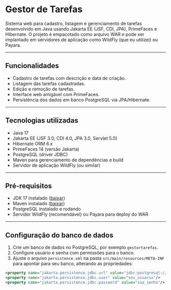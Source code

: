 # Gestor de Tarefas

Sistema web para cadastro, listagem e gerenciamento de tarefas desenvolvido em Java usando Jakarta EE (JSF, CDI, JPA), PrimeFaces e Hibernate. O projeto é empacotado como arquivo WAR e pode ser implantado em servidores de aplicação como WildFly (que eu utilizei) ou Payara.

---

## Funcionalidades

- Cadastro de tarefas com descrição e data de criação.
- Listagem das tarefas cadastradas.
- Edição e remoção de tarefas.
- Interface web amigável com PrimeFaces.
- Persistência dos dados em banco PostgreSQL via JPA/Hibernate.

---

## Tecnologias utilizadas

- Java 17
- Jakarta EE (JSF 3.0, CDI 4.0, JPA 3.0, Servlet 5.0)
- Hibernate ORM 6.x
- PrimeFaces 14 (versão Jakarta)
- PostgreSQL (driver JDBC)
- Maven para gerenciamento de dependências e build
- Servidor de aplicação WildFly (ou similar)

---

## Pré-requisitos

- JDK 17 instalado ([baixar](https://adoptium.net/))
- Maven instalado ([baixar](https://maven.apache.org/download.cgi))
- PostgreSQL instalado e rodando
- Servidor WildFly (recomendável) ou Payara para deploy do WAR

---

## Configuração do banco de dados

1. Crie um banco de dados no PostgreSQL, por exemplo `gestortarefas`.
2. Configure usuário e senha com permissões para o banco.
3. Ajuste o arquivo `persistence.xml` na pasta `src/main/resources/META-INF` para apontar para seu banco, alterando as propriedades:

```xml
<property name="jakarta.persistence.jdbc.url" value="jdbc:postgresql://localhost:5432/gestortarefas"/>
<property name="jakarta.persistence.jdbc.user" value="seu_usuario"/>
<property name="jakarta.persistence.jdbc.password" value="sua_senha"/>
